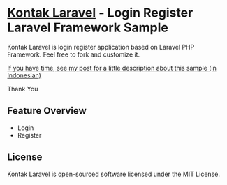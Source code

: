 # [Kontak Laravel](http://www.junwatu.com) - Login Register Laravel Framework Sample

Kontak Laravel is login register application based on Laravel PHP Framework. Feel free to fork and customize it.

[If you have time, see my post for a little description about this sample (in Indonesian)](http://www.junwatu.com/?p=2142)

Thank You

## Feature Overview

- Login
- Register

## License

Kontak Laravel is open-sourced software licensed under the MIT License.
